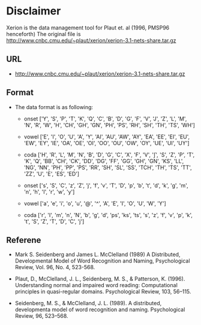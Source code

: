 Disclaimer
==========

Xerion is the data management tool for Plaut et. al (1996, PMSP96 henceforth)
The original file is <http://www.cnbc.cmu.edu/~plaut/xerion/xerion-3.1-nets-share.tar.gz>

URL
---
- http://www.cnbc.cmu.edu/~plaut/xerion/xerion-3.1-nets-share.tar.gz


Format
------

- The data format is as following:
    - onset ['Y', 'S', 'P', 'T', 'K', 'Q', 'C', 'B', 'D', 'G', 'F', 'V', 'J', 'Z', 'L', 'M', 'N', 'R', 'W', 'H', 'CH', 'GH', 'GN', 'PH', 'PS', 'RH', 'SH', 'TH', 'TS', 'WH']
    - vowel ['E', 'I', 'O', 'U', 'A', 'Y', 'AI', 'AU', 'AW', 'AY', 'EA', 'EE', 'EI', 'EU', 'EW', 'EY', 'IE', 'OA', 'OE', 'OI', 'OO', 'OU', 'OW', 'OY', 'UE', 'UI', 'UY']
    - coda ['H', 'R', 'L', 'M', 'N', 'B', 'D', 'G', 'C', 'X', 'F', 'V', '∫', 'S', 'Z', 'P', 'T', 'K', 'Q', 'BB', 'CH', 'CK', 'DD', 'DG', 'FF', 'GG', 'GH', 'GN', 'KS', 'LL', 'NG', 'NN', 'PH', 'PP', 'PS', 'RR', 'SH', 'SL', 'SS', 'TCH', 'TH', 'TS', 'TT', 'ZZ', 'U', 'E', 'ES', 'ED']

    - onset ['s', 'S', 'C', 'z', 'Z', 'j', 'f', 'v', 'T', 'D', 'p', 'b', 't', 'd', 'k', 'g', 'm', 'n', 'h', 'I', 'r', 'w', 'y']
    - vowel ['a', 'e', 'i', 'o', 'u', '@', '^', 'A', 'E', 'I', 'O', 'U', 'W', 'Y']
    - coda ['r', 'I', 'm', 'n', 'N', 'b', 'g', 'd', 'ps', 'ks', 'ts', 's', 'z', 'f', 'v', 'p', 'k', 't', 'S', 'Z', 'T', 'D', 'C', 'j']


Referene
--------

- Mark S. Seidenberg and James L. McClelland (1989) A Distributed, Developmental Model of Word Recognition and Naming, Psychological Review, Vol. 96, No. 4, 523-568.

- Plaut, D., McClelland, J. L., Seidenberg, M. S., & Patterson, K. (1996). Understanding normal and impaired word reading: Computational principles in quasi-regular domains. Psychological Review, 103, 56–115.
- Seidenberg, M. S., & McClelland, J. L. (1989). A distributed, developmenta model of word recognition and naming. Psychological Review, 96, 523–568.
